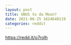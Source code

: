 ```yaml
--- 
layout: post 
title: GNUS to da Moon? 
date: 2021-06-25 1624640119 
categories: reddit 
--- 
```

https://redd.it/o7rolh